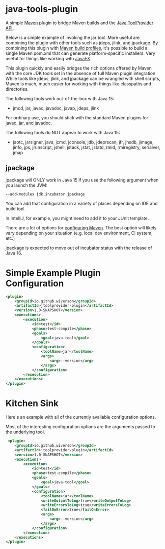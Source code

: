 # java-tools-plugin
 
A simple [Maven](https://maven.apache.org) plugin to bridge Maven builds and the 
[Java ToolProvider API](https://docs.oracle.com/javase/10/docs/api/java/util/spi/ToolProvider.html).

Below is a simple example of invoking the jar tool. 
More useful are combining the plugin with other tools such as jdeps, jlink, and jpackage.
By combining this plugin with
[Maven build profiles](https://maven.apache.org/guides/introduction/introduction-to-profiles.html), 
it's possible to build a single Maven pom.xml that can generate platform-specific installers.
Very useful for things like working with [JavaFX](https://openjfx.io).

This plugin quickly and easily bridges the rich options offered
by Maven with the core JDK tools set in the absence of full Maven plugin integration.
While tools like jdeps, jlink, and jpackage can be wrangled with shell scripts, 
Maven is much, much easier for working with things like classpaths and directories.

The following tools work out-of-the-box with Java 15:

- jmod, jar, javac, javadoc, javap, jdeps, jlink

For ordinary use, you should stick with the standard Maven plugins for javac, jar, 
and javadoc.

The following tools do NOT appear to work with Java 15: 
- jaotc, jarsigner, java, jcmd, jconsole, jdb, jdeprscan, jfr, jhsdb, jimage,
jinfo, jps, jrunscript, jshell, jstack, jstat, jstatd, rmid, rmiregistry, serialver, jmap

## jpackage

jpackage will ONLY work in Java 15 if you use the following argument when you launch the JVM:

`--add-modules jdk.incubator.jpackage`

You can add that configuration in a variety of places depending on IDE and build tool. 

In IntelliJ, for example, you might need to add it to your JUnit template.

There are a lot of options for [configuring Maven](https://maven.apache.org/configure.html).
The best option will likely vary depending on your situation (e.g. local dev environment, 
CI system, etc.)

jpackage is expected to move out of incubator status with the release of Java 16.

# Simple Example Plugin Configuration

```xml
<plugin>
    <groupId>io.github.wiverson</groupId>
    <artifactId>jtoolprovider-plugin</artifactId>
    <version>1.0-SNAPSHOT</version>
    <executions>
        <execution>
            <id>test</id>
            <phase>test-compile</phase>
            <goals>
                <goal>java-tool</goal>
            </goals>
            <configuration>
                <toolName>jar</toolName>
                <args>
                    <arg>--version</arg>
                </args>
            </configuration>
        </execution>
    </executions>
</plugin>
```

# Kitchen Sink

Here's an example with all of the currently available configuration options.

Most of the interesting configuration options are the arguments passed to
the underlying tool.

```xml
 <plugin>
    <groupId>io.github.wiverson</groupId>
    <artifactId>jtoolprovider-plugin</artifactId>
    <version>1.0-SNAPSHOT</version>
    <executions>
        <execution>
            <id>test</id>
            <phase>test-compile</phase>
            <goals>
                <goal>java-tool</goal>
            </goals>
            <configuration>
                <toolName>jar</toolName>
                <writeOutputToLog>true</writeOutputToLog>
                <writeErrorsToLog>true</writeErrorsToLog>
                <failOnError>true</failOnError>
                <args>
                    <arg>--version</arg>
                </args>
            </configuration>
        </execution>
    </executions>
</plugin>
```